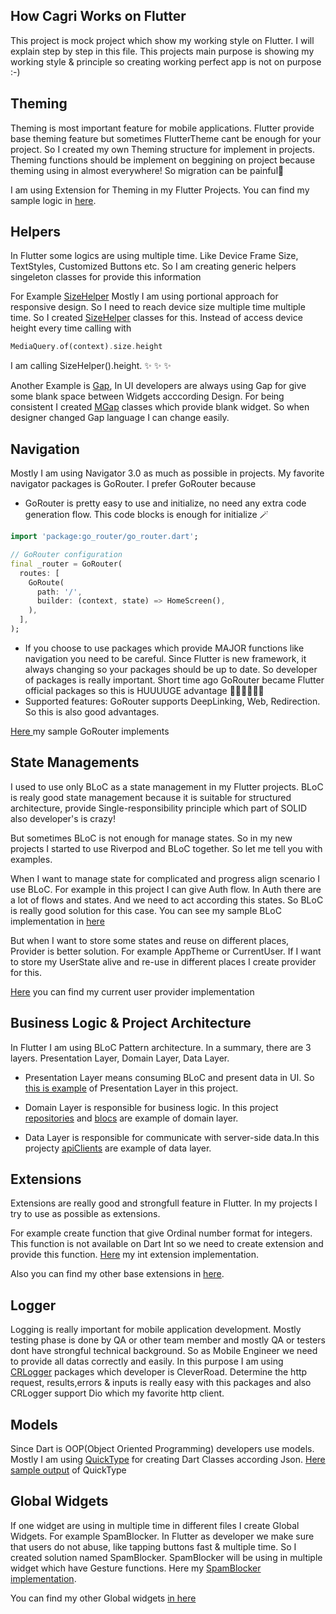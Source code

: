 ## How Cagri Works on Flutter

This project is mock project which show my working style on Flutter. I will explain step by step in this file. This projects main purpose is showing my working style & principle so creating working perfect app is not on purpose :-) 

## Theming

Theming is most important feature for mobile applications. Flutter provide base theming feature but sometimes FlutterTheme cant be enough for your project. So I created my own Theming structure for implement in projects. Theming functions should be implement on beggining on project because theming using in almost everywhere! So migration can be painful🥵

I am using Extension for Theming in my Flutter Projects. You can find my sample logic in [here](https://github.com/guccisekspir/how_cagri_works_in_flutterr/blob/main/lib/theming/theming.dart).

## Helpers

In Flutter some logics are using multiple time. Like Device Frame Size, TextStyles, Customized Buttons etc. So I am creating generic helpers singeleton classes for provide this information

For Example [SizeHelper](https://github.com/guccisekspir/how_cagri_works_in_flutterr/blob/main/lib/theming/m_size.dart)
Mostly I am using portional approach for responsive design. So I need to reach device size multiple time multiple time. So I created [SizeHelper](https://github.com/guccisekspir/how_cagri_works_in_flutterr/blob/main/lib/theming/m_size.dart) classes for this. Instead of access device height every time calling with 
```dart
MediaQuery.of(context).size.height
```
I am calling SizeHelper().height. ✨ ✨ ✨

Another Example is [Gap](https://github.com/guccisekspir/how_cagri_works_in_flutterr/blob/main/lib/theming/m_gap.dart),
In UI developers are always using Gap for give some blank space between Widgets acccording Design. For being consistent I created [MGap](https://github.com/guccisekspir/how_cagri_works_in_flutterr/blob/main/lib/theming/m_gap.dart) classes which provide blank widget. So when designer changed Gap language I can change easily. 


## Navigation

Mostly I am using Navigator 3.0 as much as possible in projects. My favorite navigator packages is GoRouter. I prefer GoRouter because 

- GoRouter is pretty easy to use and initialize, no need any extra code generation flow. This code blocks is enough for initialize 🪄
```dart
import 'package:go_router/go_router.dart';

// GoRouter configuration
final _router = GoRouter(
  routes: [
    GoRoute(
      path: '/',
      builder: (context, state) => HomeScreen(),
    ),
  ],
);
```
- If you choose to use packages which provide MAJOR functions like navigation you need to be careful. Since Flutter is new framework, it always changing so your packages should be up to date. So developer of packages is really important. Short time ago GoRouter became Flutter official packages so this is HUUUUGE advantage 💪🏼💪🏼💪🏼
- Supported features: GoRouter supports DeepLinking, Web, Redirection. So this is also good advantages.

 [Here ](https://github.com/guccisekspir/how_cagri_works_in_flutterr/blob/main/lib/utils/router.dart)my sample GoRouter implements



## State Managements

I used to use only BLoC as a state management in my Flutter projects. BLoC is realy good state management because it is suitable for structured architecture, provide Single-responsibility principle which part of SOLID also developer's is crazy!

But sometimes BLoC is not enough for manage states. So in my new projects I started to use Riverpod and BLoC together. So let me tell you with examples.

When I want to manage state for complicated and progress align scenario I use BLoC. For example in this project I can give Auth flow. In Auth there are a lot of flows and states. And we need to act according this states. So BLoC is really good solution for this case. 
You can see my sample BLoC implementation in [here](https://github.com/guccisekspir/how_cagri_works_in_flutterr/tree/main/lib/blocs/auth_bloc/bloc)

But when I want to store some states and reuse on different places, Provider is better solution. For example AppTheme or CurrentUser. If I want to store my UserState alive and re-use in different places I create provider for this.

[Here](https://github.com/guccisekspir/how_cagri_works_in_flutterr/blob/main/lib/providers/current_user_provider.dart) you can find my current user provider implementation

## Business Logic & Project Architecture

In Flutter I am using BLoC Pattern architecture. In a summary, there are 3 layers. Presentation Layer, Domain Layer, Data Layer. 

- Presentation Layer means consuming BLoC and present data in UI. So [this is example](https://github.com/guccisekspir/how_cagri_works_in_flutterr/blob/main/lib/pages/auth_page/auth_page.dart) of Presentation Layer in this project.

- Domain Layer is responsible for business logic. In this project [repositories](https://github.com/guccisekspir/how_cagri_works_in_flutterr/blob/main/lib/data/auth_repository.dart) and [blocs](https://github.com/guccisekspir/how_cagri_works_in_flutterr/tree/main/lib/blocs/auth_bloc/bloc) are example of domain layer.

- Data Layer is responsible for communicate with server-side data.In this projecty [apiClients](https://github.com/guccisekspir/how_cagri_works_in_flutterr/blob/main/lib/data/auth_api_client.dart) are example of data layer.


## Extensions

Extensions are really good and strongfull feature in Flutter. In my projects I try to use as possible as extensions. 

For example create function that give Ordinal number format for integers. This function is not available on Dart Int so we need to create extension and provide this function.
[Here](https://github.com/guccisekspir/how_cagri_works_in_flutterr/blob/main/lib/extensions/int_ext.dart) my int extension implementation.


Also you can find my other base extensions in [here](https://github.com/guccisekspir/how_cagri_works_in_flutterr/tree/main/lib/extensions).

## Logger

Logging is really important for mobile application development. Mostly testing phase is done by QA or other team member and mostly QA or testers dont have strongful technical background. So as Mobile Engineer we need to provide all datas correctly and easily. In this purpose I am using [CRLogger](https://github.com/guccisekspir/how_cagri_works_in_flutterr/blob/e2e1474b64422661d849b1304f7028917520d141/lib/main.dart#LL19C43-L19C43) packages which developer is CleverRoad. Determine the http request, results,errors & inputs is really easy with this packages and also CRLogger support Dio which my favorite http client. 

## Models

Since Dart is OOP(Object Oriented Programming) developers use models. Mostly I am using [QuickType](https://app.quicktype.io/) for creating Dart Classes according Json. [Here sample output](https://github.com/guccisekspir/how_cagri_works_in_flutterr/blob/main/lib/models/kipss_user.dart) of QuickType

## Global Widgets

If one widget are using in multiple time in different files I create Global Widgets. For example SpamBlocker. In Flutter as developer we make sure that users do not abuse, like tapping buttons fast & multiple time. So I created solution named SpamBlocker. SpamBlocker will be using in multiple widget which have Gesture functions. Here my [SpamBlocker implementation](https://github.com/guccisekspir/how_cagri_works_in_flutterr/blob/main/lib/global/widgets/spam_blocker.dart).

You can find my other Global widgets [in here](https://github.com/guccisekspir/how_cagri_works_in_flutterr/tree/main/lib/global/widgets)

